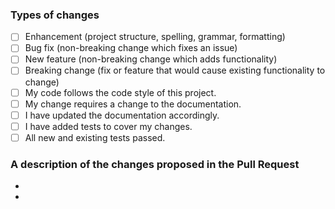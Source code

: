 ### Types of changes

<!--- What types of changes does your code introduce? Put an `x` in all the boxes that apply. -->

- [ ] Enhancement (project structure, spelling, grammar, formatting)
- [ ] Bug fix (non-breaking change which fixes an issue)
- [ ] New feature (non-breaking change which adds functionality)
- [ ] Breaking change (fix or feature that would cause existing functionality to change)
- [ ] My code follows the code style of this project.
- [ ] My change requires a change to the documentation.
- [ ] I have updated the documentation accordingly.
- [ ] I have added tests to cover my changes.
- [ ] All new and existing tests passed.

### A description of the changes proposed in the Pull Request

<!--- Provide a small description of the changes. -->

-
-

<!-- Make sure tests and lint pass on CI. -->
